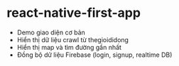 # react-native-first-app
- Demo giao diện cơ bản
- Hiển thị dữ liệu crawl từ thegioididong
- Hiển thị map và tìm đường gần nhất
- Đồng bộ dữ liệu Firebase (login, signup, realtime DB)
